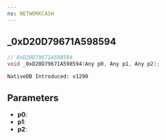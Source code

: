```yaml
---
ns: NETWORKCASH
---
```

## _0xD20D79671A598594

```c
// 0xD20D79671A598594
void _0xD20D79671A598594(Any p0, Any p1, Any p2);
```

```
NativeDB Introduced: v1290
```

## Parameters
* **p0**:
* **p1**:
* **p2**:
